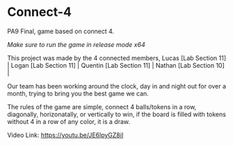 # Connect-4
PA9 Final, game based on connect 4.

*Make sure to run the game in release mode x64*

This project was made by the 4 connected members, 
Lucas [Lab Section 11] |
Logan [Lab Section 11] |
Quentin [Lab Section 11] | 
Nathan [Lab Section 10] |

Our team has been working around the clock, 
day in and night out for over a month, 
trying to bring you the best game we can.

The rules of the game are simple, connect 4 balls/tokens in a row, 
diagonally, horizonatally, or vertically to win, if the board is filled
with tokens without 4 in a row of any color, it is a draw.

Video Link: https://youtu.be/JE6lpyGZ8iI

